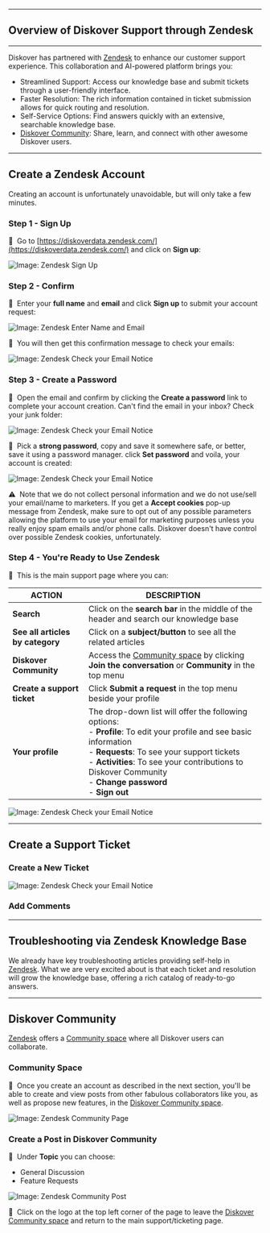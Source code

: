 ___
## Overview of Diskover Support through Zendesk
___

Diskover has partnered with [Zendesk](https://diskoverdata.zendesk.com/) to enhance our customer support experience. This collaboration and AI-powered platform brings you:

- Streamlined Support: Access our knowledge base and submit tickets through a user-friendly interface.
- Faster Resolution: The rich information contained in ticket submission allows for quick routing and resolution.
- Self-Service Options: Find answers quickly with an extensive, searchable knowledge base.
- [Diskover Community](https://support.diskoverdata.com/hc/en-us/community/topics): Share, learn, and connect with other awesome Diskover users.
  
___
## Create a Zendesk Account

Creating an account is unfortunately unavoidable, but will only take a few minutes.

### Step 1 - Sign Up

🔴 &nbsp;Go to [https://diskoverdata.zendesk.com/](https://diskoverdata.zendesk.com/) and click on **Sign up**:

![Image: Zendesk Sign Up](images/zendesk_account_creation_step1.png)

### Step 2 - Confirm

🔴 &nbsp;Enter your **full name** and **email** and click **Sign up** to submit your account request:

![Image: Zendesk Enter Name and Email](images/zendesk_account_creation_step2.png)

🔴 &nbsp;You will then get this confirmation message to check your emails:

![Image: Zendesk Check your Email Notice](images/zendesk_account_creation_step3.png)

### Step 3 - Create a Password

🔴 &nbsp;Open the email and confirm by clicking the **Create a password** link to complete your account creation. Can't find the email in your inbox? Check your junk folder:

![Image: Zendesk Check your Email Notice](images/zendesk_account_creation_step4.png)

🔴 &nbsp;Pick a **strong password**, copy and save it somewhere safe, or better, save it using a password manager. click **Set password** and voila, your account is created:

![Image: Zendesk Check your Email Notice](images/zendesk_account_creation_step5.png)

⚠️ &nbsp;Note that we do not collect personal information and we do not use/sell your email/name to marketers. If you get a **Accept cookies** pop-up message from Zendesk, make sure to opt out of any possible parameters allowing the platform to use your email for marketing purposes unless you really enjoy spam emails and/or phone calls. Diskover doesn't have control over possible Zendesk cookies, unfortunately.

### Step 4 - You're Ready to Use Zendesk

🔴 &nbsp;This is the main support page where you can:

| ACTION | DESCRIPTION |
| --- | --- |
| **Search** | Click on the **search bar** in the middle of the header and search our knowledge base |
| **See all articles by category** | Click on a **subject/button** to see all the related articles |
| **Diskover Community** | Access the [Community space](https://support.diskoverdata.com/hc/en-us/community/topics) by clicking **Join the conversation** or **Community** in the top menu |
| **Create a support ticket** | Click **Submit a request** in the top menu beside your profile |
| **Your profile** | The drop-down list will offer the following options:<br>- **Profile**: To edit your profile and see basic information<br>- **Requests**: To see your support tickets<br>- **Activities**: To see your contributions to Diskover Community<br>- **Change password**<br>- **Sign out**


![Image: Zendesk Check your Email Notice](images/zendesk_account_creation_step6.png)

___
## Create a Support Ticket




### Create a New Ticket

![Image: Zendesk Check your Email Notice](images/zendesk_submit_request_step1.png)

### Add Comments

___
## Troubleshooting via Zendesk Knowledge Base

We already have key troubleshooting articles providing self-help in [Zendesk](https://diskoverdata.zendesk.com/). What we are very excited about is that each ticket and resolution will grow the knowledge base, offering a rich catalog of ready-to-go answers.

___
## Diskover Community

[Zendesk](https://diskoverdata.zendesk.com/) offers a [Community space](https://support.diskoverdata.com/hc/en-us/community/topics) where all Diskover users can collaborate.

### Community Space

🔴 &nbsp;Once you create an account as described in the next section, you'll be able to create and view posts from other fabulous collaborators like you, as well as propose new features, in the [Diskover Community space](https://support.diskoverdata.com/hc/en-us/community/topics).

![Image: Zendesk Community Page](images/zendesk_community_page.png)

### Create a Post in Diskover Community

🔴 &nbsp;Under **Topic** you can choose:

- General Discussion
- Feature Requests

![Image: Zendesk Community Post](images/zendesk_community_new_post.png)

🔴 &nbsp;Click on the logo at the top left corner of the page to leave the [Diskover Community space](https://support.diskoverdata.com/hc/en-us/community/topics) and return to the main support/ticketing page.
